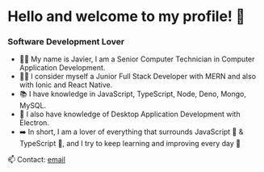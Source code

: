 # Hello and welcome to my profile! 👋 

### Software Development Lover

* 👨‍🎓 My name is Javier, I am a Senior Computer Technician in Computer Application Development.
* 👨‍💻 I consider myself a Junior Full Stack Developer with MERN and also with Ionic and React Native.
* 📚 I have knowledge in JavaScript, TypeScript, Node, Deno, Mongo, MySQL.
* 📕 I also have knowledge of Desktop Application Development with Electron.
* ➡️ In short, I am a lover of everything that surrounds JavaScript 💛  & TypeScript 💙, and I try to keep learning and improving every day 💪


📫  Contact: [email](mailto:moreno.jml88@gmail.com)
